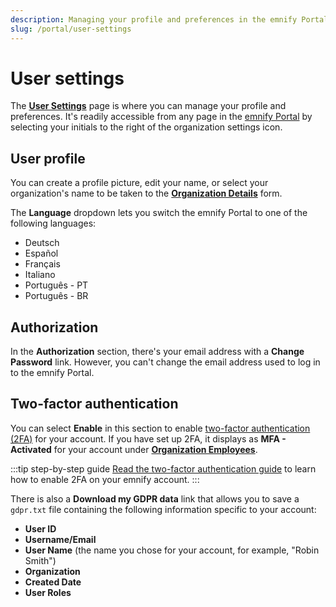 ```yaml
---
description: Managing your profile and preferences in the emnify Portal
slug: /portal/user-settings
---
```


# User settings

The [**User Settings**](https://portal.emnify.com/user-settings) page is where you can manage your profile and preferences.
It's readily accessible from any page in the [emnify Portal](https://portal.emnify.com/) by selecting your initials to the right of the organization settings icon.

## User profile

You can create a profile picture, edit your name, or select your organization's name to be taken to the [**Organization Details**](https://portal.emnify.com/organisation-settings/details) form.

The **Language** dropdown lets you switch the emnify Portal to one of the following languages:

- Deutsch
- Español
- Français
- Italiano
- Português - PT
- Português - BR

## Authorization

In the **Authorization** section, there's your email address with a **Change Password** link.
However, you can't change the email address used to log in to the emnify Portal.

## Two-factor authentication

You can select **Enable** in this section to enable [two-factor authentication (2FA)](/services/security#two-factor-authentication) for your account.
If you have set up 2FA, it displays as **MFA - Activated** for your account under [**Organization Employees**](https://portal.emnify.com/organisation-settings/users).

:::tip step-by-step guide
[Read the two-factor authentication guide](/how-tos/two-factor-authentication) to learn how to enable 2FA on your emnify account.
:::

<!-- vale Google.FirstPerson = NO -->
<!-- 'my' refers to an element in the Portal UI -->
There is also a **Download my GDPR data** link that allows you to save a `gdpr.txt` file containing the following information specific to your account:
<!-- vale Google.FirstPerson = YES -->

- **User ID**
- **Username/Email**
- **User Name** (the name you chose for your account, for example, "Robin Smith")
- **Organization**
- **Created Date** 
- **User Roles**
